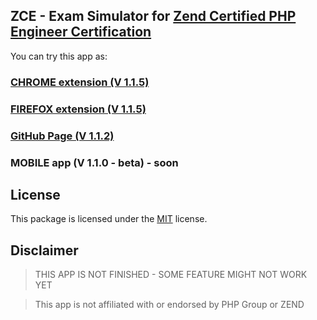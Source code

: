 ## ZCE - Exam Simulator for [Zend Certified PHP Engineer Certification](https://www.zend.com/en/services/certification/php-certification)

You can try this app as: 

### [CHROME extension (V 1.1.5)](https://chrome.google.com/webstore/detail/php-zend-certification-exam/kdjolhghoglghipajmbmlmldbpncimge)

### [FIREFOX extension (V 1.1.5)](https://addons.mozilla.org/ro/firefox/addon/php-zend-certification-exam/)

### [GitHub Page (V 1.1.2)](https://alceanicu.github.io/zce/)

### MOBILE app (V 1.1.0 - beta) - soon

## License

This package is licensed under the [MIT](http://opensource.org/licenses/MIT) license.

## Disclaimer

> THIS APP IS NOT FINISHED - SOME FEATURE MIGHT NOT WORK YET

> This app is not affiliated with or endorsed by PHP Group or ZEND
